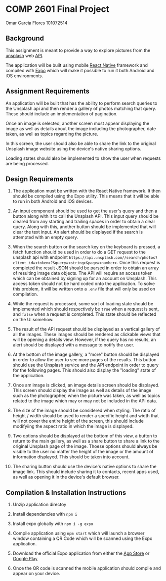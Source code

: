 # COMP 2601 Final Project

Omar Garcia Flores 101072514

## Background

This assignment is meant to provide a way to explore pictures from the [unsplash](https://unsplash.com) web [API](https://unsplash.com/developers).

The application will be built using mobile [React Native](https://reactnative.dev/) framework and compiled with [Expo](https://expo.io/) which will make it possible to run it both Android and iOS environments.

## Assignment Requirements

An application will be built that has the ability to perform search queries to the Unsplash api and then render a gallery of photos matching that query. These should include an implementation of pagination.

Once an image is selected, another screen must appear displaying the image as well as details about the image including the photographer, date taken, as well as topics regarding the picture.

In this screen, the user should also be able to share the link to the original Unsplash image website using the device's native sharing options.

Loading states should also be implemented to show the user when requests are being processed.

## Design Requirements

1. The application must be written with the React Native framework. It then should be compiled using the Expo utility. This means that it will be able to run in both Android and iOS devices.
   
2. An input component should be used to get the user's query and then a button along with it to call the Unsplash API. This input query should be cleared from any starting and trailing spaces in order to obtain a clear query. Along with this, another button should be implemented that will clear the text input. An alert should be displayed if the search is attempted with an empty query.
   
3. When the search button or the search key on the keyboard is pressed, a fetch function should be used in order to do a GET request to the unsplash api with endpoint `https://api.unsplash.com//search/photos?client_id=<token>?&query=<string>&page=<number>`. Once this request is completed the result JSON should be parsed in order to obtain an array of resulting image data objects. The API will require an access token which can be obtained by signing up for an account on Unsplash. This access token should not be hard coded onto the application. To solve this problem, it will be written onto a `.env` file that will only be used on compilation.
   
4. While the request is processed, some sort of loading state should be implemented which should respectively be `true` when a request is sent, and `false` when a request is completed. This state should be reflected on the UI somehow.
   
5. The result of the API request should be displayed as a vertical gallery of all the images. These images should be rendered as clickable views that will be opening a details view. However, if the query has no results, an alert should be displayed with a message to notify the user.
   
6. At the bottom of the image gallery, a "more" button should be displayed in order to allow the user to see more pages of the results. This button should use the Unsplash service and the API endpoint in order to query for the following pages. This should also display the "loading" state of the application.

7.  Once am image is clicked, an image details screen should be displayed. This screen should display the image as well as details of the image such as the photographer, when the picture was taken, as well as topics related to the image which may or may not be included in the API data.
    
8. The size of the image should be considered when styling. The ratio of height / width should be used to render a specific height and width that will not cover the entire height of the screen, this should include modifyiing the aspect ratio in which the image is displayed.
    
9. Two options should be displayed at the bottom of this view, a button to return to the main gallery, as well as a share button to share a link to the original Unsplash page of the image. Thoese options should always be visible to the user no matter the height of the image or the amount of information displayed. This should be taken into account.
    
10. The sharing button should use the device's native options to share the image link. This should include sharing it to contacts, recent apps used, as well as opening it in the device's default browser.

## Compilation & Installation Instructions

1. Unzip application directoy
   
2. Install dependencies with `npm i`
   
3. Install expo globally with `npm i -g expo`
   
4. Compile application using `npm start` which will launch a browser window containing a QR Code which will be scanned using the Expo application.
   
5. Download the official Expo application from either the [App Store](https://apps.apple.com/ca/app/expo-go/id982107779) or [Google Play](https://play.google.com/store/apps/details?id=host.exp.exponent&hl=en_CA&gl=US)
   
6. Once the QR code is scanned the mobile application should compile and appear on your device.

